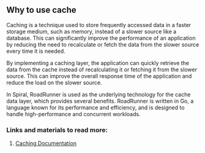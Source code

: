 ## Why to use cache

Caching is a technique used to store frequently accessed data in a faster storage medium, such as memory, instead of a slower source like a database. This can significantly improve the performance of an application by reducing the need to recalculate or fetch the data from the slower source every time it is needed.

By implementing a caching layer, the application can quickly retrieve the data from the cache instead of recalculating it or fetching it from the slower source. This can improve the overall response time of the application and reduce the load on the slower source.

In Spiral, RoadRunner is used as the underlying technology for the cache data layer, which provides several benefits. RoadRunner is written in Go, a language known for its performance and efficiency, and is designed to handle high-performance and concurrent workloads.

### Links and materials to read more:
1. [Caching Documentation](https://spiral.dev/docs/basics-cache/current/en)
